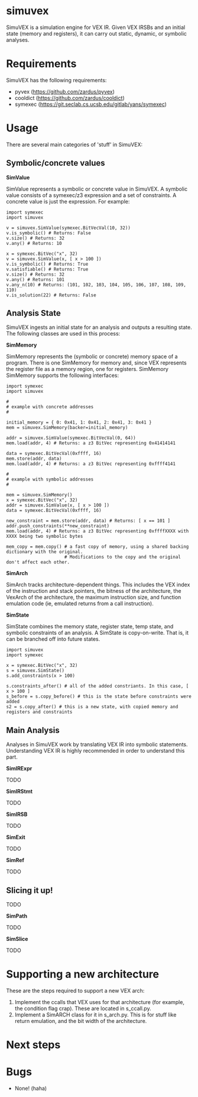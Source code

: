 # simuvex

SimuVEX is a simulation engine for VEX IR. Given VEX IRSBs and an initial state (memory and registers), it can carry out static, dynamic, or symbolic analyses.

# Requirements

SimuVEX has the following requirements:

- pyvex (https://github.com/zardus/pyvex)
- cooldict (https://github.com/zardus/cooldict)
- symexec (https://git.seclab.cs.ucsb.edu/gitlab/yans/symexec)

# Usage

There are several main categories of 'stuff' in SimuVEX:

## Symbolic/concrete values

**SimValue**

SimValue represents a symbolic or concrete value in SimuVEX. A symbolic value consists of a symexec/z3 expression and a set of constraints. A concrete value is just the expression. For example:

	import symexec
	import simuvex

	v = simuvex.SimValue(symexec.BitVecVal(10, 32))
	v.is_symbolic() # Returns: False
	v.size() # Returns: 32
	v.any() # Returns: 10

	x = symexec.BitVec("x", 32)
	v = simuvex.SimValue(x, [ x > 100 ])
	v.is_symbolic() # Returns: True
	v.satisfiable() # Returns: True
	v.size() # Returns: 32
	v.any() # Returns: 101
	v.any_n(10) # Returns: (101, 102, 103, 104, 105, 106, 107, 108, 109, 110)
	v.is_solution(22) # Returns: False

## Analysis State

SimuVEX ingests an initial state for an analysis and outputs a resulting state. The following classes are used in this process:

**SimMemory**

SimMemory represents the (symbolic or concrete) memory space of a program. There is one SimMemory for memory and, since VEX represents the register file as a memory region, one for registers. SimMemory SimMemory supports the following interfaces:

	import symexec
	import simuvex

	#
	# example with concrete addresses
	#

	initial_memory = { 0: 0x41, 1: 0x41, 2: 0x41, 3: 0x41 }
	mem = simuvex.SimMemory(backer=initial_memory)

	addr = simuvex.SimValue(symexec.BitVecVal(0, 64))
	mem.load(addr, 4) # Returns: a z3 BitVec representing 0x41414141

	data = symexec.BitVecVal(0xffff, 16)
	mem.store(addr, data)
	mem.load(addr, 4) # Returns: a z3 BitVec representing 0xffff4141

	#
	# example with symbolic addresses
	#

	mem = simuvex.SimMemory()
	x = symexec.BitVec("x", 32)
	addr = simuvex.SimValue(x, [ x > 100 ])
	data = symexec.BitVecVal(0xffff, 16)

	new_constraint = mem.store(addr, data) # Returns: [ x == 101 ]
	addr.push_constraints(**new_constraint)
	mem.load(addr, 4) # Returns: a z3 BitVec representing 0xffffXXXX with XXXX being two symbolic bytes

	mem_copy = mem.copy() # a fast copy of memory, using a shared backing dictionary with the original.
	                      # Modifications to the copy and the original don't affect each other.

**SimArch**

SimArch tracks architecture-dependent things. This includes the VEX index of the instruction and stack pointers, the bitness of the architecture, the VexArch of the architecture, the maximum instruction size, and function emulation code (ie, emulated returns from a call instruction).

**SimState**

SimState combines the memory state, register state, temp state, and symbolic constraints of an analysis. A SimState is copy-on-write. That is, it can be branched off into future states.

	import simuvex
	import symexec

	x = symexec.BitVec("x", 32)
	s = simuvex.SimState()
	s.add_constraints(x > 100)

	s.constraints_after() # all of the added constriants. In this case, [ x > 100 ]
	s_before = s.copy_before() # this is the state before constraints were added
	s2 = s.copy_after() # this is a new state, with copied memory and registers and constraints

## Main Analysis

Analyses in SimuVEX work by translating VEX IR into symbolic statements. Understanding VEX IR is highly recommended in order to understand this part.

**SimIRExpr**

TODO

**SimIRStmt**

TODO

**SimIRSB**

TODO

**SimExit**

TODO

**SimRef**

TODO

## Slicing it up!

TODO

**SimPath**

TODO

**SimSlice**

TODO

# Supporting a new architecture

These are the steps required to support a new VEX arch:

1. Implement the ccalls that VEX uses for that architecture (for example, the condition flag crap). These are located in s\_ccall.py.
2. Implement a SimARCH class for it in s\_arch.py. This is for stuff like return emulation, and the bit width of the architecture.

# Next steps

# Bugs

- None! (haha)

